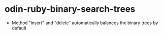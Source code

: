 # odin-ruby-binary-search-trees

* Method "insert" and "delete" automatically balances the binary trees by default
